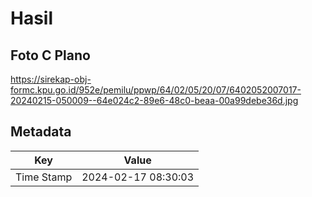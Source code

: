 # Hasil

## Foto C Plano

https://sirekap-obj-formc.kpu.go.id/952e/pemilu/ppwp/64/02/05/20/07/6402052007017-20240215-050009--64e024c2-89e6-48c0-beaa-00a99debe36d.jpg


## Metadata

| Key        | Value               |
| ---------- | ------------------- |
| Time Stamp | 2024-02-17 08:30:03 |



